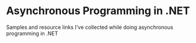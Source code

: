 ﻿# Asynchronous Programming in .NET
Samples and resource links I've collected while doing asynchronous programming in .NET